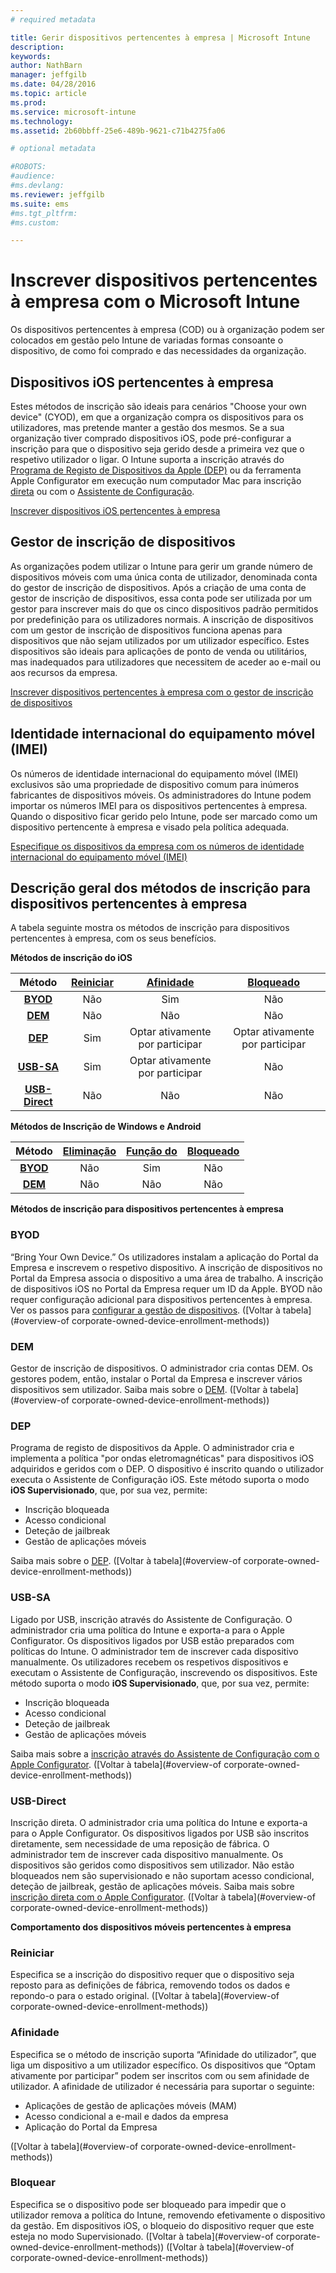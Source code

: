 ```yaml
---
# required metadata

title: Gerir dispositivos pertencentes à empresa | Microsoft Intune
description:
keywords:
author: NathBarn
manager: jeffgilb
ms.date: 04/28/2016
ms.topic: article
ms.prod:
ms.service: microsoft-intune
ms.technology:
ms.assetid: 2b60bbff-25e6-489b-9621-c71b4275fa06

# optional metadata

#ROBOTS:
#audience:
#ms.devlang:
ms.reviewer: jeffgilb
ms.suite: ems
#ms.tgt_pltfrm:
#ms.custom:

---
```


# Inscrever dispositivos pertencentes à empresa com o Microsoft Intune
Os dispositivos pertencentes à empresa (COD) ou à organização podem ser colocados em gestão pelo Intune de variadas formas consoante o dispositivo, de como foi comprado e das necessidades da organização.

## Dispositivos iOS pertencentes à empresa
Estes métodos de inscrição são ideais para cenários "Choose your own device" (CYOD), em que a organização compra os dispositivos para os utilizadores, mas pretende manter a gestão dos mesmos. Se a sua organização tiver comprado dispositivos iOS, pode pré-configurar a inscrição para que o dispositivo seja gerido desde a primeira vez que o respetivo utilizador o ligar. O Intune suporta a inscrição através do [Programa de Registo de Dispositivos da Apple (DEP)](ios-device-enrollment-program-in-microsoft-intune.md) ou da ferramenta Apple Configurator em execução num computador Mac para inscrição [direta](ios-direct-enrollment-in-microsoft-intune.md) ou com o [Assistente de Configuração](ios-setup-assistant-enrollment-in-microsoft-intune.md).

[Inscrever dispositivos iOS pertencentes à empresa](enroll-corporate-owned-ios-devices-in-microsoft-intune.md)

## Gestor de inscrição de dispositivos
As organizações podem utilizar o Intune para gerir um grande número de dispositivos móveis com uma única conta de utilizador, denominada conta do gestor de inscrição de dispositivos. Após a criação de uma conta de gestor de inscrição de dispositivos, essa conta pode ser utilizada por um gestor para inscrever mais do que os cinco dispositivos padrão permitidos por predefinição para os utilizadores normais. A inscrição de dispositivos com um gestor de inscrição de dispositivos funciona apenas para dispositivos que não sejam utilizados por um utilizador específico. Estes dispositivos são ideais para aplicações de ponto de venda ou utilitários, mas inadequados para utilizadores que necessitem de aceder ao e-mail ou aos recursos da empresa.

[Inscrever dispositivos pertencentes à empresa com o gestor de inscrição de dispositivos](enroll-corporate-owned-devices-with-the-device-enrollment-manager-in-microsoft-intune.md)

## Identidade internacional do equipamento móvel (IMEI)
Os números de identidade internacional do equipamento móvel (IMEI) exclusivos são uma propriedade de dispositivo comum para inúmeros fabricantes de dispositivos móveis. Os administradores do Intune podem importar os números IMEI para os dispositivos pertencentes à empresa. Quando o dispositivo ficar gerido pelo Intune, pode ser marcado como um dispositivo pertencente à empresa e visado pela política adequada.

[Especifique os dispositivos da empresa com os números de identidade internacional do equipamento móvel (IMEI)](specify-corporate-owned-devices-with-international-mobile-equipment-identity-imei-numbers)

## Descrição geral dos métodos de inscrição para dispositivos pertencentes à empresa

A tabela seguinte mostra os métodos de inscrição para dispositivos pertencentes à empresa, com os seus benefícios.

**Métodos de inscrição do iOS**

| **Método** |  **[Reiniciar](#Reset)** |   **[Afinidade](#Affinity)**   |   **[Bloqueado](#Locked)** |
|:---:|:---:|:---:|:---:|
|**[BYOD](#BYOD)** | Não|    Sim |   Não |
|**[DEM](#DEM)**|   Não |Não |Não  |
|**[DEP](#DEP)**|   Sim |   Optar ativamente por participar |   Optar ativamente por participar|
|**[USB-SA](#USB-SA)**| Sim |   Optar ativamente por participar |   Não|
|**[USB-Direct](#USB-Direct)**| Não |    Não  | Não|

**Métodos de Inscrição de Windows e Android**

| **Método** |  **[Eliminação](#Wipe)** | **[Função do](#User)**   |   **[Bloqueado](#Locked)** |
|:---:|:---:|:---:|:---:|
|**[BYOD](#BYOD)** | Não|    Sim |   Não |
|**[DEM](#DEM)**|   Não |Não |Não  |

**Métodos de inscrição para dispositivos pertencentes à empresa**

### BYOD
“Bring Your Own Device.” Os utilizadores instalam a aplicação do Portal da Empresa e inscrevem o respetivo dispositivo. A inscrição de dispositivos no Portal da Empresa associa o dispositivo a uma área de trabalho. A inscrição de dispositivos iOS no Portal da Empresa requer um ID da Apple. BYOD não requer configuração adicional para dispositivos pertencentes à empresa. Ver os passos para [configurar a gestão de dispositivos](get-ready-to-enroll-devices-in-microsoft-intune#set-up-device-management.md). ([Voltar à tabela](#overview-of corporate-owned-device-enrollment-methods))

### DEM
Gestor de inscrição de dispositivos. O administrador cria contas DEM. Os gestores podem, então, instalar o Portal da Empresa e inscrever vários dispositivos sem utilizador. Saiba mais sobre o [DEM](enroll-corporate-owned-devices-with-the-device-enrollment-manager-in-microsoft-intune.md). ([Voltar à tabela](#overview-of corporate-owned-device-enrollment-methods))

### DEP
Programa de registo de dispositivos da Apple. O administrador cria e implementa a política "por ondas eletromagnéticas" para dispositivos iOS adquiridos e geridos com o DEP. O dispositivo é inscrito quando o utilizador executa o Assistente de Configuração iOS. Este método suporta o modo **iOS Supervisionado**, que, por sua vez, permite:
  - Inscrição bloqueada
  - Acesso condicional
  - Deteção de jailbreak
  - Gestão de aplicações móveis

Saiba mais sobre o [DEP](ios-device-enrollment-program-in-microsoft-intune.md). ([Voltar à tabela](#overview-of corporate-owned-device-enrollment-methods))

### USB-SA
Ligado por USB, inscrição através do Assistente de Configuração. O administrador cria uma política do Intune e exporta-a para o Apple Configurator. Os dispositivos ligados por USB estão preparados com políticas do Intune. O administrador tem de inscrever cada dispositivo manualmente. Os utilizadores recebem os respetivos dispositivos e executam o Assistente de Configuração, inscrevendo os dispositivos. Este método suporta o modo **iOS Supervisionado**, que, por sua vez, permite:
  - Inscrição bloqueada
  - Acesso condicional
  - Deteção de jailbreak
  - Gestão de aplicações móveis

Saiba mais sobre a [inscrição através do Assistente de Configuração com o Apple Configurator](ios-setup-assistant-enrollment-in-microsoft-intune.md). ([Voltar à tabela](#overview-of corporate-owned-device-enrollment-methods))

### USB-Direct
Inscrição direta. O administrador cria uma política do Intune e exporta-a para o Apple Configurator. Os dispositivos ligados por USB são inscritos diretamente, sem necessidade de uma reposição de fábrica. O administrador tem de inscrever cada dispositivo manualmente. Os dispositivos são geridos como dispositivos sem utilizador. Não estão bloqueados nem são supervisionado e não suportam acesso condicional, deteção de jailbreak, gestão de aplicações móveis. Saiba mais sobre [inscrição direta com o Apple Configurator](ios-direct-enrollment-in-microsoft-intune.md). ([Voltar à tabela](#overview-of corporate-owned-device-enrollment-methods))

**Comportamento dos dispositivos móveis pertencentes à empresa**

### Reiniciar
Especifica se a inscrição do dispositivo requer que o dispositivo seja reposto para as definições de fábrica, removendo todos os dados e repondo-o para o estado original.
([Voltar à tabela](#overview-of corporate-owned-device-enrollment-methods))

### Afinidade
Especifica se o método de inscrição suporta “Afinidade do utilizador”, que liga um dispositivo a um utilizador específico. Os dispositivos que “Optam ativamente por participar” podem ser inscritos com ou sem afinidade de utilizador. A afinidade de utilizador é necessária para suportar o seguinte:
  - Aplicações de gestão de aplicações móveis (MAM)
  - Acesso condicional a e-mail e dados da empresa
  - Aplicação do Portal da Empresa

([Voltar à tabela](#overview-of corporate-owned-device-enrollment-methods))

### Bloquear
Especifica se o dispositivo pode ser bloqueado para impedir que o utilizador remova a política do Intune, removendo efetivamente o dispositivo da gestão. Em dispositivos iOS, o bloqueio do dispositivo requer que este esteja no modo Supervisionado.
([Voltar à tabela](#overview-of corporate-owned-device-enrollment-methods)) ([Voltar à tabela](#overview-of corporate-owned-device-enrollment-methods))


<!--HONumber=Jun16_HO1-->


